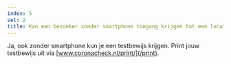 ```yaml
---
index: 5
set: 2
title: Kan een bezoeker zonder smartphone toegang krijgen tot een locatie waar een testbewijs nodig is?
---
```

Ja, ook zonder smartphone kun je een testbewijs krijgen. Print jouw testbewijs uit via [www.coronacheck.nl/print/](/print).
